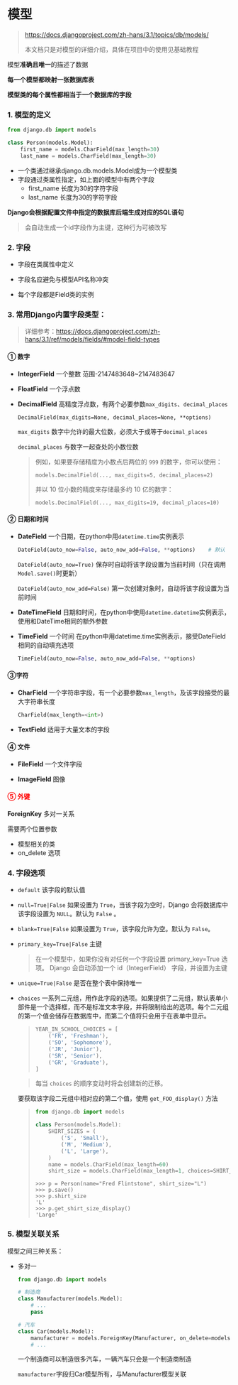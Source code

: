 # 模型

> https://docs.djangoproject.com/zh-hans/3.1/topics/db/models/
>
> 本文档只是对模型的详细介绍，具体在项目中的使用见基础教程

模型**准确且唯一**的描述了数据

**每一个模型都映射一张数据库表**

**模型类的每个属性都相当于一个数据库的字段**



### 1. 模型的定义

```python
from django.db import models

class Person(models.Model):
	first_name = models.CharField(max_length=30)
	last_name = models.CharField(max_length=30)
```

- 一个类通过继承django.db.models.Model成为一个模型类
- 字段通过类属性指定，如上面的模型中有两个字段
    - first_name	长度为30的字符字段
    - last_name    长度为30的字符字段

**Django会根据配置文件中指定的数据库后端生成对应的SQL语句**

> 会自动生成一个id字段作为主键，这种行为可被改写



### 2. 字段

- 字段在类属性中定义

- 字段名应避免与模型API名称冲突

- 每个字段都是Field类的实例

    

### 3. 常用Django内置字段类型：

> 详细参考：https://docs.djangoproject.com/zh-hans/3.1/ref/models/fields/#model-field-types

#### ① 数字

- **IntegerField** 一个整数 范围-2147483648~2147483647

- **FloatField** 一个浮点数

- **DecimalField** 高精度浮点数，有两个必要参数`max_digits`、`decimal_places`

    ```
    DecimalField(max_digits=None, decimal_places=None, **options)
    ```

    `max_digits` 数字中允许的最大位数，必须大于或等于`decimal_places`

    `decimal_places` 与数字一起查处的小数位数

    > 例如，如果要存储精度为小数点后两位的 `999` 的数字，你可以使用：
    >
    > ```
    > models.DecimalField(..., max_digits=5, decimal_places=2)
    > ```
    >
    > 并以 10 位小数的精度来存储最多约 10 亿的数字：
    >
    > ```
    > models.DecimalField(..., max_digits=19, decimal_places=10)
    > ```

    

#### ② 日期和时间

- **DateField** 一个日期，在python中用`datetime.time`实例表示

    ```python
    DateField(auto_now=False, auto_now_add=False, **options)	# 默认
    ```

    `DateField(auto_now=True)` 保存时自动将该字段设置为当前时间（只在调用`Model.save()`时更新）

    `DateField(auto_now_add=False)` 第一次创建对象时，自动将该字段设置为当前时间

- **DateTimeField** 日期和时间，在python中使用`datetime.datetime`实例表示，使用和DateTime相同的额外参数

- **TimeField** 一个时间 在python中用datetime.time实例表示，接受DateField相同的自动填充选项

    ```python
    TimeField(auto_now=False, auto_now_add=False, **options)
    ```

    

#### ③字符

- **CharField** 一个字符串字段，有一个必要参数`max_length`，及该字段接受的最大字符串长度

    ```python
    CharField(max_length=<int>)
    ```

    

- **TextField** 适用于大量文本的字段



#### ④ 文件

- **FileField** 一个文件字段

- **ImageField** 图像



#### <font color='red'>⑤ 外键</font>

**ForeignKey** 多对一关系

需要两个位置参数

- 模型相关的类
- on_delete 选项





### 4. 字段选项

- `default` 该字段的默认值

- `null=True|False` 如果设置为 `True`，当该字段为空时，Django 会将数据库中该字段设置为 `NULL`。默认为 `False` 。

- `blank=True|False` 如果设置为 `True`，该字段允许为空。默认为 `False`。

- `primary_key=True|False` 主键

    > 在一个模型中，如果你没有对任何一个字段设置 primary_key=True 选项。 Django 会自动添加一个 id（IntegerField） 字段，并设置为主键

- `unique=True|False`  是否在整个表中保持唯一

- `choices` 一系列二元组，用作此字段的选项。如果提供了二元组，默认表单小部件是一个选择框，而不是标准文本字段，并将限制给出的选项。每个二元组的第一个值会储存在数据库中，而第二个值将只会用于在表单中显示。

    > ```python
    > YEAR_IN_SCHOOL_CHOICES = [
    >     ('FR', 'Freshman'),
    >     ('SO', 'Sophomore'),
    >     ('JR', 'Junior'),
    >     ('SR', 'Senior'),
    >     ('GR', 'Graduate'),
    > ]
    > ```

    > 每当 `choices` 的顺序变动时将会创建新的迁移。

    要获取该字段二元组中相对应的第二个值，使用 `get_FOO_display()` 方法

    > ```python
    > from django.db import models
    > 
    > class Person(models.Model):
    >     SHIRT_SIZES = (
    >         ('S', 'Small'),
    >         ('M', 'Medium'),
    >         ('L', 'Large'),
    >     )
    >     name = models.CharField(max_length=60)
    >     shirt_size = models.CharField(max_length=1, choices=SHIRT_SIZES)
    > ```
    >
    > ```
    > >>> p = Person(name="Fred Flintstone", shirt_size="L")
    > >>> p.save()
    > >>> p.shirt_size
    > 'L'
    > >>> p.get_shirt_size_display()
    > 'Large'
    > ```

    

### 5. 模型关联关系

模型之间三种关系：

- 多对一

    ```python
    from django.db import models
    
    # 制造商
    class Manufacturer(models.Model):
        # ...
        pass
    
    # 汽车
    class Car(models.Model):
        manufacturer = models.ForeignKey(Manufacturer, on_delete=models.CASCADE)
        # ...
    ```

    一个制造商可以制造很多汽车，一辆汽车只会是一个制造商制造

    `manufacturer`字段归Car模型所有，与Manufacturer模型关联